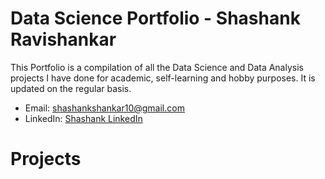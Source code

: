# Data Science Portfolio - Shashank Ravishankar

This Portfolio is a compilation of all the Data Science and Data Analysis projects I have done for academic, self-learning and hobby purposes. It is updated on the regular basis.

   * Email: shashankshankar10@gmail.com
   * LinkedIn: [Shashank LinkedIn](https://www.linkedin.com/in/shashank-ravishankarutd/)

# Projects


